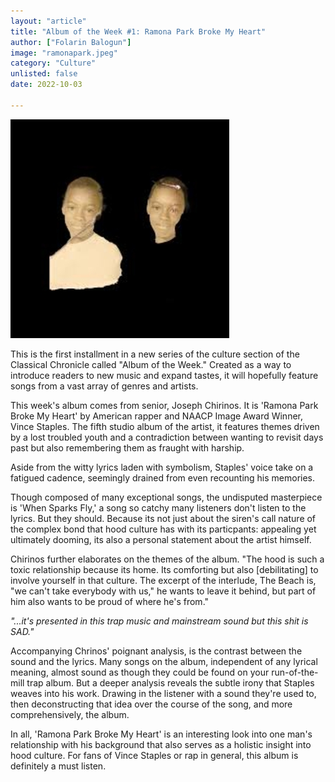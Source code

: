 ```yaml
---
layout: "article"
title: "Album of the Week #1: Ramona Park Broke My Heart"
author: ["Folarin Balogun"]
image: "ramonapark.jpeg"
category: "Culture"
unlisted: false
date: 2022-10-03
 
---
```


![Album Image](/assets/images/ramonapark.jpeg)

This is the first installment in a new series of the culture section of the Classical Chronicle called "Album of the Week." Created as a way to introduce readers to new music and expand tastes, it will hopefully feature songs from a vast array of genres and artists. 

This week's album comes from senior, Joseph Chirinos. It is 'Ramona Park Broke My Heart' by American rapper and NAACP Image Award Winner, Vince Staples. The fifth studio album of the artist, it features themes driven by a lost troubled youth and a contradiction between wanting to revisit days past but also remembering them as fraught with harship.

Aside from the witty lyrics laden with symbolism, Staples' voice take on a fatigued cadence, seemingly drained from even recounting his memories. 

Though composed of many exceptional songs, the undisputed masterpiece is 'When Sparks Fly,' a song so catchy many listeners don't listen to the lyrics. But they should. Because its not just about the siren's call nature of the complex bond that hood culture has with its particpants: appealing yet ultimately dooming, its also a personal statement about the artist himself.

Chirinos further elaborates on the themes of the album. "The hood is such a toxic relationship because its home. Its comforting but also \[debilitating] to involve yourself in that culture. The excerpt of the interlude, The Beach is, "we can't take everybody with us," he wants to leave it behind, but part of him also wants to be proud of where he's from."

*"...it's presented in this trap music and mainstream sound but this shit is SAD."*

Accompanying Chrinos' poignant analysis, is the contrast between the sound and the lyrics. Many songs on the album, independent of any lyrical meaning, almost sound as though they could be found on your run-of-the-mill trap album. But a deeper analysis reveals the subtle irony that Staples weaves into his work. Drawing in the listener with a sound they're used to, then deconstructing that idea over the course of the song, and more comprehensively, the album.

In all, 'Ramona Park Broke My Heart' is an interesting look into one man's relationship with his background that also serves as a holistic insight into hood culture. For fans of Vince Staples or rap in general, this album is definitely a must listen.
